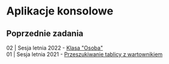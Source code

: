 # Aplikacje konsolowe

## Poprzednie zadania

02 | Sesja letnia 2022 - [Klasa "Osoba"](./02sl2022.md/#aplikacja-konsolowa)  
01 | Sesja letnia 2021 - [Przeszukiwanie tablicy z wartownikiem](./01sl2022.md)  